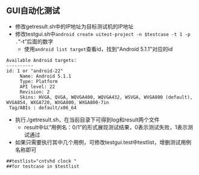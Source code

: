 ## GUI自动化测试
  - 修改getresult.sh中的IP地址为目标测试机的IP地址
  - 修改testgui.sh中`android create uitest-project -n $testcase -t 1 -p .`“-t”后面的数字
    - 使用`android list target`查看id，找到“Android 5.1.1"对应的id
```
Available Android targets:
----------
id: 1 or "android-22"
     Name: Android 5.1.1
     Type: Platform
     API level: 22
     Revision: 2
     Skins: HVGA, QVGA, WQVGA400, WQVGA432, WSVGA, WVGA800 (default), WVGA854, WXGA720, WXGA800, WXGA800-7in
 Tag/ABIs : default/x86_64
```
  - 执行./getresult.sh，在当前目录下可得到log和result两个文件
    - result中以“用例名：0/1”的形式展现测试结果，0表示测试失败，1表示测试通过
  - 如果只需要执行其中几个用例，可修改testgui.test中testlist，增删测试用例名称即可
```
##testlist="cntvhd clock "
##for testcase in $testlist
```

